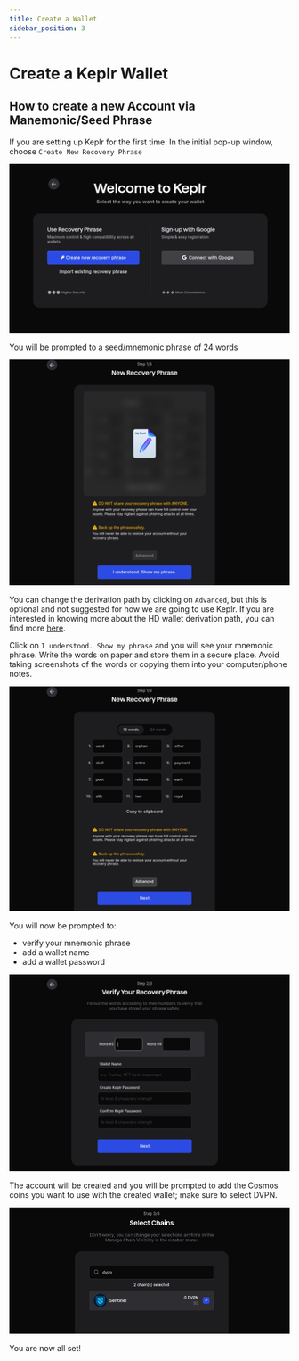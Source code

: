 ```yaml
---
title: Create a Wallet
sidebar_position: 3
---
```


# Create a Keplr Wallet

## How to create a new Account via Manemonic/Seed Phrase

If you are setting up Keplr for the first time: In the initial pop-up window, choose `Create New Recovery Phrase`

![](/img/keplr/create-1.png)

You will be prompted to a seed/mnemonic phrase of 24 words

![](/img/keplr/create-2.png)


You can change the derivation path by clicking on `Advanced`, but this is optional and not suggested for how we are going to use Keplr.
If you are interested in knowing more about the HD wallet derivation path, you can find more [here](https://help.keplr.app/articles/how-to-set-a-custom-derivation-path).

Click on `I understood. Show my phrase` and you will see your mnemonic phrase. Write the words on paper and store them in a secure place. Avoid taking screenshots of the words or copying them into your computer/phone notes.

![](/img/keplr/create-3.png)

You will now be prompted to:
- verify your mnemonic phrase
- add a wallet name
- add a wallet password

![](/img/keplr/create-4.png)

The account will be created and you will be prompted to add the Cosmos coins you want to use with the created wallet; make sure to select DVPN.

![](/img/keplr/create-5.png)

You are now all set!